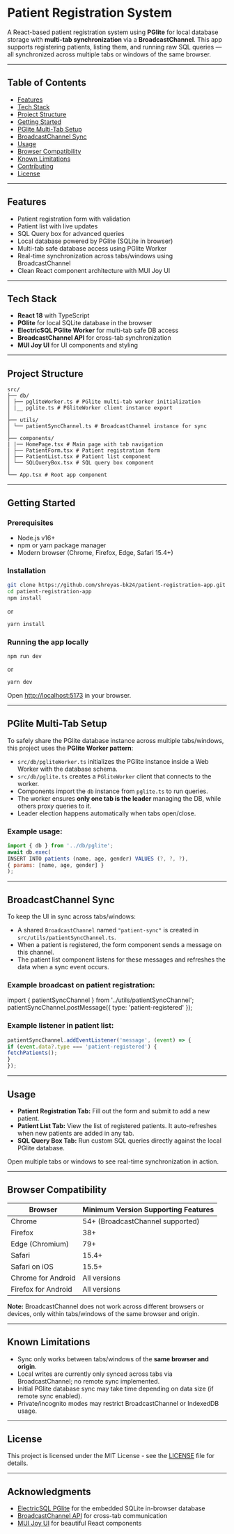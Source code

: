# Patient Registration System

A React-based patient registration system using **PGlite** for local database storage with **multi-tab synchronization** via a **BroadcastChannel**. This app supports registering patients, listing them, and running raw SQL queries — all synchronized across multiple tabs or windows of the same browser.

---

## Table of Contents

- [Features](#features)  
- [Tech Stack](#tech-stack)  
- [Project Structure](#project-structure)  
- [Getting Started](#getting-started)  
- [PGlite Multi-Tab Setup](#pglite-multi-tab-setup)  
- [BroadcastChannel Sync](#broadcastchannel-sync)  
- [Usage](#usage)  
- [Browser Compatibility](#browser-compatibility)  
- [Known Limitations](#known-limitations)  
- [Contributing](#contributing)  
- [License](#license)  

---

## Features

- Patient registration form with validation  
- Patient list with live updates  
- SQL Query box for advanced queries  
- Local database powered by PGlite (SQLite in browser)  
- Multi-tab safe database access using PGlite Worker  
- Real-time synchronization across tabs/windows using BroadcastChannel  
- Clean React component architecture with MUI Joy UI  

---

## Tech Stack

- **React 18** with TypeScript  
- **PGlite** for local SQLite database in the browser  
- **ElectricSQL PGlite Worker** for multi-tab safe DB access  
- **BroadcastChannel API** for cross-tab synchronization  
- **MUI Joy UI** for UI components and styling  

---

## Project Structure
```text
src/
├── db/
│ ├── pgliteWorker.ts # PGlite multi-tab worker initialization
│ |__ pglite.ts # PGliteWorker client instance export
│
├── utils/
│ └── patientSyncChannel.ts # BroadcastChannel instance for sync
│
├── components/
| |── HomePage.tsx # Main page with tab navigation
│ ├── PatientForm.tsx # Patient registration form
│ ├── PatientList.tsx # Patient list component
│ └── SQLQueryBox.tsx # SQL query box component
│
└── App.tsx # Root app component
```
---

## Getting Started

### Prerequisites

- Node.js v16+  
- npm or yarn package manager  
- Modern browser (Chrome, Firefox, Edge, Safari 15.4+)  

### Installation
```bash
git clone https://github.com/shreyas-bk24/patient-registration-app.git
cd patient-registration-app
npm install
```
or
```bash
yarn install
```

### Running the app locally
```
npm run dev
```
or
```bash
yarn dev
```

Open [http://localhost:5173](http://localhost:5173) in your browser.

---

## PGlite Multi-Tab Setup

To safely share the PGlite database instance across multiple tabs/windows, this project uses the **PGlite Worker pattern**:

- `src/db/pgliteWorker.ts` initializes the PGlite instance inside a Web Worker with the database schema.
- `src/db/pglite.ts` creates a `PGliteWorker` client that connects to the worker.
- Components import the `db` instance from `pglite.ts` to run queries.
- The worker ensures **only one tab is the leader** managing the DB, while others proxy queries to it.
- Leader election happens automatically when tabs open/close.

### Example usage:
```javascript
import { db } from '../db/pglite';
await db.exec(
INSERT INTO patients (name, age, gender) VALUES (?, ?, ?),
{ params: [name, age, gender] }
);
```

---

## BroadcastChannel Sync

To keep the UI in sync across tabs/windows:

- A shared `BroadcastChannel` named `"patient-sync"` is created in `src/utils/patientSyncChannel.ts`.
- When a patient is registered, the form component sends a message on this channel.
- The patient list component listens for these messages and refreshes the data when a sync event occurs.

### Example broadcast on patient registration:

import { patientSyncChannel } from '../utils/patientSyncChannel';
patientSyncChannel.postMessage({ type: 'patient-registered' });

### Example listener in patient list:
```javascript
patientSyncChannel.addEventListener('message', (event) => {
if (event.data?.type === 'patient-registered') {
fetchPatients();
}
});
```


---

## Usage

- **Patient Registration Tab:** Fill out the form and submit to add a new patient.  
- **Patient List Tab:** View the list of registered patients. It auto-refreshes when new patients are added in any tab.  
- **SQL Query Box Tab:** Run custom SQL queries directly against the local PGlite database.

Open multiple tabs or windows to see real-time synchronization in action.

---

## Browser Compatibility

| Browser           | Minimum Version Supporting Features |
|-------------------|-------------------------------------|
| Chrome            | 54+ (BroadcastChannel supported)    |
| Firefox           | 38+                                 |
| Edge (Chromium)   | 79+                                 |
| Safari            | 15.4+                               | 
| Safari on iOS     | 15.5+                               |
| Chrome for Android| All versions                        | 
| Firefox for Android| All versions                       |

**Note:** BroadcastChannel does not work across different browsers or devices, only within tabs/windows of the same browser and origin.

---

## Known Limitations

- Sync only works between tabs/windows of the **same browser and origin**.  
- Local writes are currently only synced across tabs via BroadcastChannel; no remote sync implemented.  
- Initial PGlite database sync may take time depending on data size (if remote sync enabled).  
- Private/incognito modes may restrict BroadcastChannel or IndexedDB usage.

---


## License

This project is licensed under the MIT License - see the [LICENSE](LICENSE) file for details.

---

## Acknowledgments

- [ElectricSQL PGlite](https://pglite.dev/) for the embedded SQLite in-browser database  
- [BroadcastChannel API](https://developer.mozilla.org/en-US/docs/Web/API/BroadcastChannel) for cross-tab communication  
- [MUI Joy UI](https://mui.com/joy-ui/getting-started/overview/) for beautiful React components  
